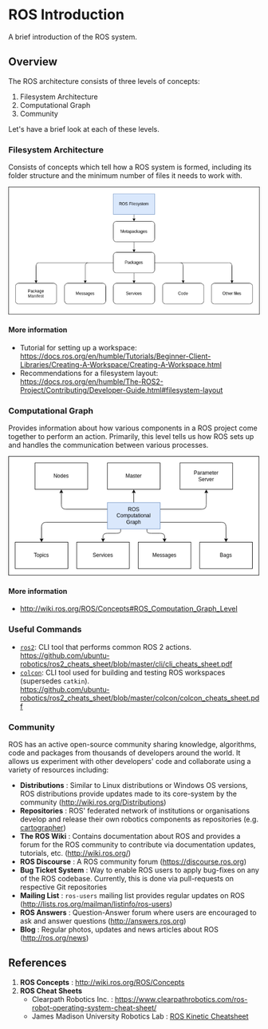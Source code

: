 # ROS Introduction

A brief introduction of the ROS system.

## Overview

The ROS architecture consists of three levels of concepts:

1. Filesystem Architecture
2. Computational Graph
3. Community

Let's have a brief look at each of these levels.

### Filesystem Architecture

Consists of concepts which tell how a ROS system is formed, including its
folder structure and the minimum number of files it needs to work with.

![ROS_Filesystem](./images/ROS_Filesystem_Architecture.drawio.png)
#### **More information**
* Tutorial for setting up a workspace: https://docs.ros.org/en/humble/Tutorials/Beginner-Client-Libraries/Creating-A-Workspace/Creating-A-Workspace.html
* Recommendations for a filesystem layout: https://docs.ros.org/en/humble/The-ROS2-Project/Contributing/Developer-Guide.html#filesystem-layout
  

### Computational Graph

Provides information about how various components in a ROS project come together to perform an action. 
Primarily, this level tells us how ROS sets up and handles the communication between various processes.

![ROS Computational Graph](./images/ROS_Computational_Graph.drawio.png)

#### More information
  * http://wiki.ros.org/ROS/Concepts#ROS_Computation_Graph_Level

### Useful Commands
* [`ros2`][cmd-ros2]: CLI tool that performs common ROS 2 actions. <br>
https://github.com/ubuntu-robotics/ros2_cheats_sheet/blob/master/cli/cli_cheats_sheet.pdf
* [`colcon`][cmd-colcon]: CLI tool used for building and testing ROS workspaces (supersedes `catkin`). <br>
https://github.com/ubuntu-robotics/ros2_cheats_sheet/blob/master/colcon/colcon_cheats_sheet.pdf

### Community

ROS has an active open-source community sharing knowledge, algorithms, code and packages from thousands of developers around the world. It allows us experiment with other developers' code and collaborate using a variety of resources including:

- **Distributions** : Similar to Linux distributions or Windows OS versions, ROS
distributions provide updates made to its core-system by the community (http://wiki.ros.org/Distributions)
- **Repositories** : ROS' federated network of institutions or organisations develop
and release their own robotics components as repositories (e.g. [cartographer](http://wiki.ros.org/cartographer?distro=melodic))
- **The ROS Wiki** : Contains documentation about ROS and provides a forum for the
ROS community to contribute via documentation updates, tutorials, etc. (http://wiki.ros.org/)
- **ROS Discourse** : A ROS community forum (https://discourse.ros.org)
- **Bug Ticket System** : Way to enable ROS users to apply bug-fixes on any of the ROS codebase. Currently, this is done via pull-requests on respective Git repositories
- **Mailing List** : `ros-users` mailing list provides regular updates on ROS (http://lists.ros.org/mailman/listinfo/ros-users)
- **ROS Answers** : Question-Answer forum where users are encouraged to ask and answer questions (http://answers.ros.org)
- **Blog** : Regular photos, updates and news articles about ROS (http://ros.org/news)


## References

1. **ROS Concepts** : http://wiki.ros.org/ROS/Concepts
2. **ROS Cheat Sheets**
    - Clearpath Robotics Inc. : https://www.clearpathrobotics.com/ros-robot-operating-system-cheat-sheet/
    - James Madison University Robotics Lab : [ROS Kinetic Cheatsheet](https://w3.cs.jmu.edu/spragunr/CS354/handouts/ROSCheatsheet.pdf)


[cmd-ros2]: https://github.com/ros2/ros2cli/tree/humble
[cmd-colcon]: https://github.com/colcon/colcon-core
